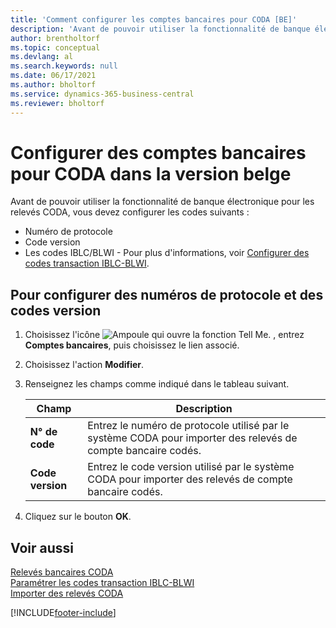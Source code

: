 ```yaml
---
title: 'Comment configurer les comptes bancaires pour CODA [BE]'
description: 'Avant de pouvoir utiliser la fonctionnalité de banque électronique pour les relevés CODA, vous devez configurer certains codes.'
author: brentholtorf
ms.topic: conceptual
ms.devlang: al
ms.search.keywords: null
ms.date: 06/17/2021
ms.author: bholtorf
ms.service: dynamics-365-business-central
ms.reviewer: bholtorf
---
```

# Configurer des comptes bancaires pour CODA dans la version belge
Avant de pouvoir utiliser la fonctionnalité de banque électronique pour les relevés CODA, vous devez configurer les codes suivants :  

- Numéro de protocole  
- Code version  
- Les codes IBLC/BLWI - Pour plus d'informations, voir [Configurer des codes transaction IBLC-BLWI](how-to-set-up-iblc-blwi-transaction-codes.md).  

## Pour configurer des numéros de protocole et des codes version  

1.  Choisissez l'icône ![Ampoule qui ouvre la fonction Tell Me.](../../media/ui-search/search_small.png "Dites-moi ce que vous voulez faire") , entrez **Comptes bancaires**, puis choisissez le lien associé.  
2.  Choisissez l'action **Modifier**.  
3.  Renseignez les champs comme indiqué dans le tableau suivant.  

    |Champ|Description|  
    |---------------------------------|---------------------------------------|  
    |**N° de code**|Entrez le numéro de protocole utilisé par le système CODA pour importer des relevés de compte bancaire codés.|  
    |**Code version**|Entrez le code version utilisé par le système CODA pour importer des relevés de compte bancaire codés.|  

4.  Cliquez sur le bouton **OK**.  

## Voir aussi  
 [Relevés bancaires CODA](coda-bank-statements.md)   
 [Paramétrer les codes transaction IBLC-BLWI](how-to-set-up-iblc-blwi-transaction-codes.md)   
 [Importer des relevés CODA](how-to-import-coda-statements.md)


[!INCLUDE[footer-include](../../includes/footer-banner.md)]